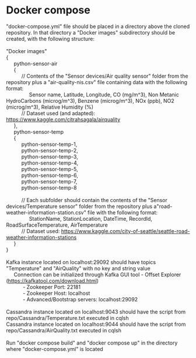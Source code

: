 # Docker compose
 "docker-compose.yml" file should be placed in a directory above the cloned repository. In that directory a "Docker images" subdirectory should be created, with the following structure:  
 <br/>
 "Docker images"  
 {  
	&ensp;&ensp;&ensp;python-sensor-air  
	&ensp;&ensp;&ensp;{  
		&ensp;&ensp;&ensp;&ensp;&ensp;&ensp;// Contents of the "Sensor devices/Air quality sensor" folder from the repository plus a "air-quality-nis.csv" file containing data with the following format:  
			&ensp;&ensp;&ensp;&ensp;&ensp;&ensp;&ensp;&ensp;&ensp;Sensor name, Latitude, Longitude, CO (mg/m^3), Non Metanic HydroCarbons (microg/m^3), Benzene (microg/m^3), NOx (ppb), NO2 (microg/m^3), Relative Humidity (%)  
		&ensp;&ensp;&ensp;&ensp;&ensp;&ensp;// Dataset used (and adapted): https://www.kaggle.com/citrahsagala/airquality  
	&ensp;&ensp;&ensp;},  
	&ensp;&ensp;&ensp;python-sensor-temp  
	&ensp;&ensp;&ensp;{  
		&ensp;&ensp;&ensp;&ensp;&ensp;&ensp;python-sensor-temp-1,  
		&ensp;&ensp;&ensp;&ensp;&ensp;&ensp;python-sensor-temp-2,  
		&ensp;&ensp;&ensp;&ensp;&ensp;&ensp;python-sensor-temp-3,  
		&ensp;&ensp;&ensp;&ensp;&ensp;&ensp;python-sensor-temp-4,  
		&ensp;&ensp;&ensp;&ensp;&ensp;&ensp;python-sensor-temp-5,  
		&ensp;&ensp;&ensp;&ensp;&ensp;&ensp;python-sensor-temp-6,  
		&ensp;&ensp;&ensp;&ensp;&ensp;&ensp;python-sensor-temp-7,  
		&ensp;&ensp;&ensp;&ensp;&ensp;&ensp;python-sensor-temp-8  
		<br/>
		&ensp;&ensp;&ensp;&ensp;&ensp;&ensp;// Each subfolder should contain the contents of the "Sensor devices/Temperature sensor" folder from the repository plus a"road-weather-information-station.csv" file with the following format:  
			&ensp;&ensp;&ensp;&ensp;&ensp;&ensp;&ensp;&ensp;&ensp;StationName, StationLocation, DateTime, RecordId, RoadSurfaceTemperature, AirTemperature  
		&ensp;&ensp;&ensp;&ensp;&ensp;&ensp;// Dataset used: https://www.kaggle.com/city-of-seattle/seattle-road-weather-information-stations  
	&ensp;&ensp;&ensp;}  
 }  
 <br/>
 Kafka instance located on localhost:29092 should have topics "Temperature" and "AirQuality" with no key and string value  
 &ensp;&ensp;&ensp;Connection can be initialized through Kafka GUI tool - Offset Explorer (https://kafkatool.com/download.html)  
 &ensp;&ensp;&ensp;&ensp;&ensp;&ensp; - Zookeeper Port: 22181  
 &ensp;&ensp;&ensp;&ensp;&ensp;&ensp; - Zookeeper Host: localhost  
 &ensp;&ensp;&ensp;&ensp;&ensp;&ensp; - Advanced/Bootstrap servers: localhost:29092  
 <br/>
 Cassandra instance located on localhost:9043 should have the script from repo/Cassandra/Temperature.txt executed in cqlsh  
 Cassandra instance located on localhost:9044 should have the script from repo/Cassandra/AirQuality.txt executed in cqlsh  
 <br/>
 Run "docker compose build" and "docker compose up" in the directory where "docker-compose.yml" is located  
 